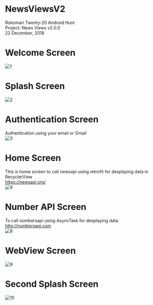# NewsViewsV2
Rokomari Twenty-20 Android Hunt 
<br />Project: News Views v2.0.0 
<br />22 December, 2018

# Welcome Screen
![1](https://user-images.githubusercontent.com/26080779/50512233-3a9c6180-0abb-11e9-9b98-e0a8b71c273e.jpg)

# Splash Screen
![2](https://user-images.githubusercontent.com/26080779/50512446-1ee58b00-0abc-11e9-9011-cf83296deada.jpg)

# Authentication Screen
Authentication using your email or Gmail
<br />
![3](https://user-images.githubusercontent.com/26080779/50512305-8a7b2880-0abb-11e9-9f54-d1e43031c233.jpg)

# Home Screen
This is home screen to call newsapi using retrofit for desplaying data in RecyclerView
<br />
https://newsapi.org/
<br />
![4](https://user-images.githubusercontent.com/26080779/50512324-9961db00-0abb-11e9-999a-37e07dd24776.jpg)

# Number API Screen
To call numbersapi using AsyncTask for desplaying data
<br />
http://numbersapi.com
<br />
![8](https://user-images.githubusercontent.com/26080779/50512351-b3032280-0abb-11e9-8ff3-19cb580afe74.jpg)

# WebView Screen
![9](https://user-images.githubusercontent.com/26080779/50512376-c6ae8900-0abb-11e9-8dba-b9c9c39d3be5.jpg)

# Second Splash Screen
![10](https://user-images.githubusercontent.com/26080779/50512432-0d9c7e80-0abc-11e9-9bf4-96c78057bdf4.jpg)

